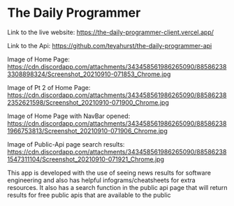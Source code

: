 # The Daily Programmer

  Link to the live website: https://the-daily-programmer-client.vercel.app/
  
  Link to the Api: https://github.com/teyahurst/the-daily-programmer-api
  
  Image of Home Page: 
    https://cdn.discordapp.com/attachments/343458561986265090/885862383308898324/Screenshot_20210910-071853_Chrome.jpg
    
  Image of Pt 2 of Home Page: 
    https://cdn.discordapp.com/attachments/343458561986265090/885862382352621598/Screenshot_20210910-071900_Chrome.jpg
    
  Image of Home Page with NavBar opened: 
    https://cdn.discordapp.com/attachments/343458561986265090/885862381966753813/Screenshot_20210910-071906_Chrome.jpg
    
  Image of Public-Api page search results: 
    https://cdn.discordapp.com/attachments/343458561986265090/885862381547311104/Screenshot_20210910-071921_Chrome.jpg
    
  This app is developed with the use of seeing news results for software engineering and also has helpful infograms/cheatsheets for extra
  resources. It also has a search function in the public api page that will return results for free public apis that are available to the 
  public
    
  
